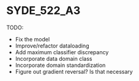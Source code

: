 # SYDE_522_A3

TODO:
* Fix the model
* Improve/refactor dataloading
* Add maximum classifier discrepancy
* Incorporate data domain class
* Incorporate domain standardization
* Figure out gradient reversal? Is that necessary
